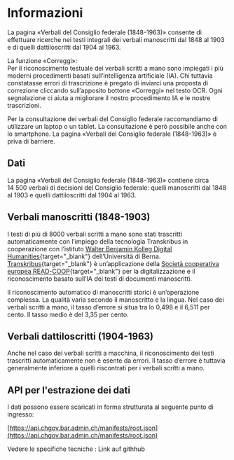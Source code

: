 # Informazioni

La pagina «Verbali del Consiglio federale (1848-1963)» consente di effettuare ricerche nei testi integrali dei verbali manoscritti dal 1848 al 1903 e di quelli dattiloscritti dal 1904 al 1963.

La funzione «Correggi»:  
Per il riconoscimento testuale dei verbali scritti a mano sono impiegati i più moderni procedimenti basati sull’intelligenza artificiale (IA). Chi tuttavia constatasse errori di trascrizione è pregato di inviarci una proposta di correzione cliccando sull’apposito bottone «Correggi» nel testo OCR. Ogni segnalazione ci aiuta a migliorare il nostro procedimento IA e le nostre trascrizioni.

Per la consultazione dei verbali del Consiglio federale raccomandiamo di utilizzare un laptop o un tablet. La consultazione è però possibile anche con lo smartphone. La pagina «Verbali del Consiglio federale (1848-1963)» è priva di barriere.

## Dati

La pagina «Verbali del Consiglio federale (1848-1963)» contiene circa 14 500 verbali di decisioni del Consiglio federale: quelli manoscritti dal 1848 al 1903 e quelli dattiloscritti dal 1904 al 1963.

## Verbali manoscritti (1848-1903)

I testi di più di 8000 verbali scritti a mano sono stati trascritti automaticamente con l’impiego della tecnologia Transkribus in cooperazione con l’istituto [Walter Benjamin Kolleg Digital Humanities](https://www.dh.unibe.ch/index_ger.html){target="_blank"} dell’Università di Berna. [Transkribus](https://readcoop.eu/de/transkribus/){target="_blank"} è un’applicazione della [Società cooperativa europea READ-COOP](https://readcoop.eu/de/){target="_blank"} per la digitalizzazione e il riconoscimento basato sull’IA dei testi di documenti manoscritti.

Il riconoscimento automatico di manoscritti storici è un’operazione complessa. La qualità varia secondo il manoscritto e la lingua. Nel caso dei verbali scritti a mano, il tasso d’errore si situa tra lo 0,498 e il 6,511 per cento. Il tasso medio è del 3,35 per cento.

## Verbali dattiloscritti (1904-1963)

Anche nel caso dei verbali scritti a macchina, il riconoscimento dei testi trascritti automaticamente non è esente da errori. Il tasso d’errore è tuttavia generalmente inferiore a quelli riscontrati per i verbali scritti a mano.

## API per l'estrazione dei dati

I dati possono essere scaricati in forma strutturata al seguente punto di ingresso:

[https://api.chgov.bar.admin.ch/manifests/root.json](https://api.chgov.bar.admin.ch/manifests/root.json)

Vedere le specifiche tecniche : Link auf githhub

